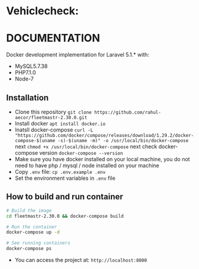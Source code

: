 # Vehiclecheck:
# DOCUMENTATION

Docker development implementation for Laravel 5.1.\* with:

- MySQL5.7.38
- PHP7.1.0
- Node-7

## Installation

- Clone this repository `git clone https://github.com/rahul-aecor/fleetmastr-2.30.0.git`
- Install docker `apt install docker.io`
- Inatsll docker-compose `curl -L "https://github.com/docker/compose/releases/download/1.29.2/docker-compose-$(uname -s)-$(uname -m)" -o /usr/local/bin/docker-compose` next `chmod +x /usr/local/bin/docker-compose` next check docker-compose version `docker-compose --version`
- Make sure you have docker installed on your local machine, you do not need to have php / mysql / node installed on your machine
- Copy `.env` file: `cp .env.example .env`
- Set the environment variables in `.env` file
## How to build and run container
```sh
# Build the image
cd fleetmastr-2.30.0 && docker-compose build

# Run the container
docker-compose up -d

# See running containers
docker-compose ps 
```
- You can access the project at: `http://localhost:8000`

